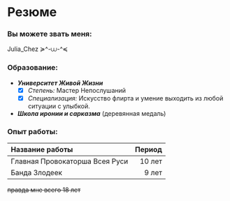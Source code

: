 # Резюме
### Вы можете звать меня: 
Julia_Chez ≽^-⩊-^≼
### Образование:
- ***Университет Живой Жизни***
    - [x] *Степень:* Мастер Непослушаний
    - [x]  *Специализация:* Искусство флирта и умение выходить из любой ситуации с улыбкой.
- ***Школа иронии и сарказма*** (деревянная медаль)
### Опыт работы:
|Название работы|Период|
|:-|-:|
|Главная Провокаторша Всея Руси|10 лет|
|Банда Злодеек|9 лет|

~~правда мне всего 18 лет~~